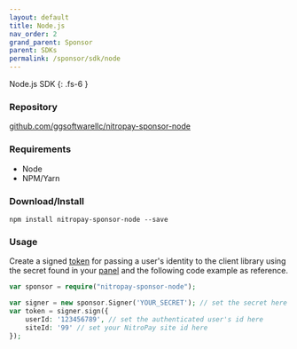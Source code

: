 ```yaml
---
layout: default
title: Node.js
nav_order: 2
grand_parent: Sponsor
parent: SDKs
permalink: /sponsor/sdk/node
---
```


Node.js SDK
{: .fs-6 }

### Repository

[github.com/ggsoftwarellc/nitropay-sponsor-node](https://github.com/ggsoftwarellc/nitropay-sponsor-node)

### Requirements

- Node
- NPM/Yarn

### Download/Install

`npm install nitropay-sponsor-node --save`

### Usage

Create a signed [token](/sponsor/token) for passing a user's identity to the client library using the secret found in your [panel](https://panel.nitropay.com/sponsor/brands) and the following code example as reference.

```php
var sponsor = require("nitropay-sponsor-node");

var signer = new sponsor.Signer('YOUR_SECRET'); // set the secret here
var token = signer.sign({
    userId: '123456789', // set the authenticated user's id here
    siteId: '99' // set your NitroPay site id here
});
```
